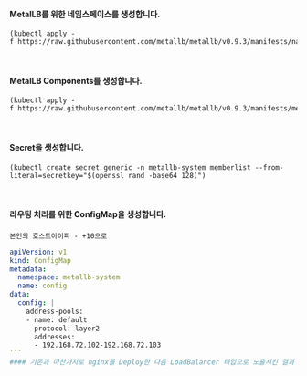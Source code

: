#### MetalLB를 위한 네임스페이스를 생성합니다.
    (kubectl apply -f https://raw.githubusercontent.com/metallb/metallb/v0.9.3/manifests/namespace.yaml)
 
#### MetalLB Components를 생성합니다.
    (kubectl apply -f https://raw.githubusercontent.com/metallb/metallb/v0.9.3/manifests/metallb.yaml)
 
#### Secret을 생성합니다.
    (kubectl create secret generic -n metallb-system memberlist --from-literal=secretkey="$(openssl rand -base64 128)")
 
#### 라우팅 처리를 위한 ConfigMap을 생성합니다.
    본인의 호스트아이피 - +10으로
```yaml 
apiVersion: v1
kind: ConfigMap
metadata:
  namespace: metallb-system
  name: config
data:
  config: |
    address-pools:
    - name: default
      protocol: layer2
      addresses:
      - 192.168.72.102-192.168.72.103
``` 
#### 기존과 마찬가지로 nginx를 Deploy한 다음 LoadBalancer 타입으로 노출시킨 결과 이전과는 다르게 nginx Service 오브젝트의 External IP가 할당된 것을 확인할 수 있습니다.
 